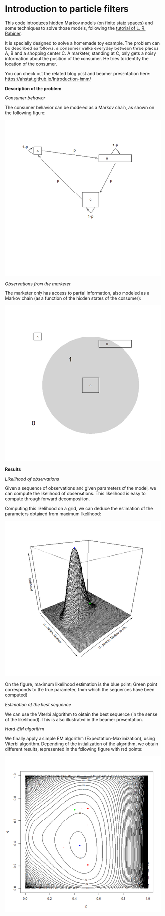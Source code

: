 # Introduction to particle filters

This code introduces hidden Markov models (on finite state spaces) and some techniques to solve those models, following the <a href="https://ahstat.github.io/images/2014-6-11-Introduction-hmm/rabiner1989tutorial_hmm.pdf" target="_blank">tutorial of L. R. Rabiner</a>.

It is specially designed to solve a homemade toy example. The problem can be described as follows: a consumer walks everyday between three places A, B and a shopping center C. A marketer, standing at C, only gets a noisy information about the position of the consumer. He tries to identify the location of the consumer.

You can check out the related blog post and beamer presentation here: https://ahstat.github.io/Introduction-hmm/

**Description of the problem**

*Consumer behavior*

The consumer behavior can be modeled as a Markov chain, as shown on the following figure:

![Buildings and arrows](outputs/05-buildings_and_arrows.png) 

*Observations from the marketer*

The marketer only has access to partial information, also modeled as a Markov chain (as a function of the hidden states of the consumer):

![Buildings and arrows](outputs/06-buildings_and_circle.png) 

**Results**

*Likelihood of observations*

Given a sequence of observations and given parameters of the model, we can compute the likelihood of observations. This likelihood is easy to compute through forward decomposition.

Computing this likelihood on a grid, we can deduce the estimation of the parameters obtained from maximum likelihood:

![Likelihood of observations](outputs/01-Likelihood.png) 

On the figure, maximum likelihood estimation is the blue point; Green point corresponds to the true parameter, from which the sequences have been computed)

*Estimation of the best sequence*

We can use the Viterbi algorithm to obtain the best sequence (in the sense of the likelihood). This is also illustrated in the beamer presentation.

*Hard-EM algorithm*

We finally apply a simple EM algorithm (Expectation-Maximization), using Viterbi algorithm. Depending of the initialization of the algorithm, we obtain different results, represented in the following figure with red points:

![Likelihood of observations and hard-EM](outputs/03-log-likelihood_contour_and_EM_hard.png) 
